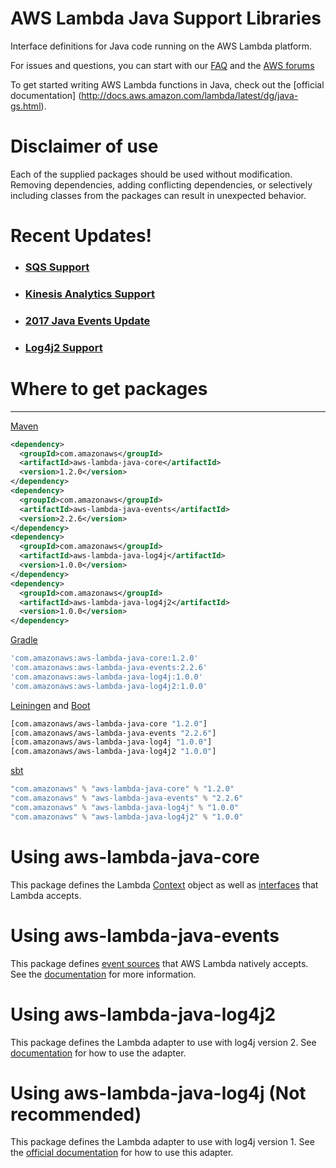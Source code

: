 # AWS Lambda Java Support Libraries
Interface definitions for Java code running on the AWS Lambda platform.

For issues and questions, you can start with our [FAQ](https://aws.amazon.com/lambda/faqs/) and the [AWS forums](https://forums.aws.amazon.com/forum.jspa?forumID=186)

To get started writing AWS Lambda functions in Java, check out the [official documentation] (http://docs.aws.amazon.com/lambda/latest/dg/java-gs.html).

# Disclaimer of use

Each of the supplied packages should be used without modification. Removing
dependencies, adding conflicting dependencies, or selectively including classes
from the packages can result in unexpected behavior.

# Recent Updates!

* ### [SQS Support](https://github.com/aws/aws-lambda-java-libs/commit/9a74fdc9d92b5d7f73ae05660090e65cbd098360)
* ### [Kinesis Analytics Support](https://github.com/aws/aws-lambda-java-libs/commit/943352c7f0256afe82773e664e887e1593303508)
* ### [2017 Java Events Update](https://github.com/aws/aws-lambda-java-libs/tree/master/aws-lambda-java-events)
* ### [Log4j2 Support](https://github.com/aws/aws-lambda-java-libs/tree/master/aws-lambda-java-log4j2)

# Where to get packages
___

[Maven](https://maven.apache.org)

```xml
<dependency>
  <groupId>com.amazonaws</groupId>
  <artifactId>aws-lambda-java-core</artifactId>
  <version>1.2.0</version>
</dependency>
<dependency>
  <groupId>com.amazonaws</groupId>
  <artifactId>aws-lambda-java-events</artifactId>
  <version>2.2.6</version>
</dependency>
<dependency>
  <groupId>com.amazonaws</groupId>
  <artifactId>aws-lambda-java-log4j</artifactId>
  <version>1.0.0</version>
</dependency>
<dependency>
  <groupId>com.amazonaws</groupId>
  <artifactId>aws-lambda-java-log4j2</artifactId>
  <version>1.0.0</version>
</dependency>
```

[Gradle](https://gradle.org)

```groovy
'com.amazonaws:aws-lambda-java-core:1.2.0'
'com.amazonaws:aws-lambda-java-events:2.2.6'
'com.amazonaws:aws-lambda-java-log4j:1.0.0'
'com.amazonaws:aws-lambda-java-log4j2:1.0.0'
```

[Leiningen](http://leiningen.org) and [Boot](http://boot-clj.com)

```clojure
[com.amazonaws/aws-lambda-java-core "1.2.0"]
[com.amazonaws/aws-lambda-java-events "2.2.6"]
[com.amazonaws/aws-lambda-java-log4j "1.0.0"]
[com.amazonaws/aws-lambda-java-log4j2 "1.0.0"]
```

[sbt](http://www.scala-sbt.org)

```scala
"com.amazonaws" % "aws-lambda-java-core" % "1.2.0"
"com.amazonaws" % "aws-lambda-java-events" % "2.2.6"
"com.amazonaws" % "aws-lambda-java-log4j" % "1.0.0"
"com.amazonaws" % "aws-lambda-java-log4j2" % "1.0.0"
```

# Using aws-lambda-java-core

This package defines the Lambda [Context](http://docs.aws.amazon.com/lambda/latest/dg/java-context-object.html)
object as well as [interfaces](http://docs.aws.amazon.com/lambda/latest/dg/java-handler-using-predefined-interfaces.html) that Lambda accepts.

# Using aws-lambda-java-events

This package defines [event sources](http://docs.aws.amazon.com/lambda/latest/dg/intro-invocation-modes.html) that AWS Lambda natively accepts. See the [documentation](https://github.com/aws/aws-lambda-java-libs/tree/master/aws-lambda-java-events) for more information.

# Using aws-lambda-java-log4j2

This package defines the Lambda adapter to use with log4j version 2. See
[documentation](https://github.com/aws/aws-lambda-java-libs/tree/master/aws-lambda-java-log4j2) for how to use the adapter.

# Using aws-lambda-java-log4j (Not recommended)

This package defines the Lambda adapter to use with log4j version 1. See
the [official documentation](http://docs.aws.amazon.com/lambda/latest/dg/java-logging.html#java-wt-logging-using-log4j) for how to use this adapter.
